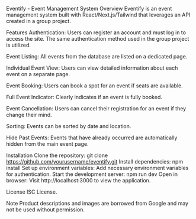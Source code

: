 Eventify - Event Management System
Overview
Eventify is an event management system built with React/Next.js/Tailwind that leverages an API created in a group project.

Features
Authentication: Users can register an account and must log in to access the site. The same authentication method used in the group project is utilized.

Event Listing: All events from the database are listed on a dedicated page.

Individual Event View: Users can view detailed information about each event on a separate page.

Event Booking: Users can book a spot for an event if seats are available.

Full Event Indicator: Clearly indicates if an event is fully booked.

Event Cancellation: Users can cancel their registration for an event if they change their mind.

Sorting: Events can be sorted by date and location.

Hide Past Events: Events that have already occurred are automatically hidden from the main event page.

Installation
Clone the repository: git clone https://github.com/yourusername/eventify.git
Install dependencies: npm install
Set up environment variables: Add necessary environment variables for authentication.
Start the development server: npm run dev
Open in browser: Visit http://localhost:3000 to view the application.

License ISC License.

Note Product descriptions and images are borrowed from Google and may not be used without permission.

